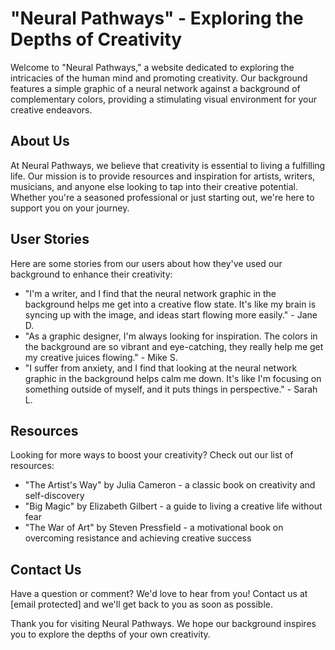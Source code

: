 <!--font:IBM Plex Sans-->

# "Neural Pathways" - Exploring the Depths of Creativity

Welcome to "Neural Pathways," a website dedicated to exploring the intricacies of the human mind and promoting creativity. Our background features a simple graphic of a neural network against a background of complementary colors, providing a stimulating visual environment for your creative endeavors.

## About Us

At Neural Pathways, we believe that creativity is essential to living a fulfilling life. Our mission is to provide resources and inspiration for artists, writers, musicians, and anyone else looking to tap into their creative potential. Whether you're a seasoned professional or just starting out, we're here to support you on your journey.

## User Stories

Here are some stories from our users about how they've used our background to enhance their creativity:

- "I'm a writer, and I find that the neural network graphic in the background helps me get into a creative flow state. It's like my brain is syncing up with the image, and ideas start flowing more easily." - Jane D.
- "As a graphic designer, I'm always looking for inspiration. The colors in the background are so vibrant and eye-catching, they really help me get my creative juices flowing." - Mike S.
- "I suffer from anxiety, and I find that looking at the neural network graphic in the background helps calm me down. It's like I'm focusing on something outside of myself, and it puts things in perspective." - Sarah L.

## Resources

Looking for more ways to boost your creativity? Check out our list of resources:

- "The Artist's Way" by Julia Cameron - a classic book on creativity and self-discovery
- "Big Magic" by Elizabeth Gilbert - a guide to living a creative life without fear
- "The War of Art" by Steven Pressfield - a motivational book on overcoming resistance and achieving creative success

## Contact Us

Have a question or comment? We'd love to hear from you! Contact us at [email protected] and we'll get back to you as soon as possible.

Thank you for visiting Neural Pathways. We hope our background inspires you to explore the depths of your own creativity.

<!--

Write me content for website with wallpaper which alt text is:

"A wallpaper with a simple graphic of a neural network, against a background of complementary colors."

The name/title of the page should not be 1:1 copy of the alt text but rather a real content of the website which is using this wallpaper.

- Use markdown format 
- Start with heading
- Heading should be short and concise
- The content should look like a real website 
- The website should not be about the wallpaper, wallpaper is just a related background
- Heading should be contain work "wallpaper" or "background"
- Include real sections like references, contact, user stories, etc. use things relevant to the page purpose.
- Feel free to use structure like headings, bullets, numbering, blockquotes, paragraphs, horizontal lines, etc.
- You can use formatting like bold or _italic_
- You can include UTF-8 emojis
- Links should be only #hash anchors (and you can refer to the document itself)
- Do not include images


---


# "Neural Pathways" - A Wallpaper for Creative Minds

Welcome to "Neural Pathways," a website dedicated to exploring the intricacies of the human mind and promoting creativity. Our wallpaper, featuring a simple graphic of a neural network against a background of complementary colors, is the perfect backdrop for your creative endeavors.

## About Us

At Neural Pathways, we believe that creativity is essential to living a fulfilling life. Our mission is to provide resources and inspiration for artists, writers, musicians, and anyone else looking to tap into their creative potential. Whether you're a seasoned professional or just starting out, we're here to support you on your journey.

## User Stories

Here are some stories from our users about how they've used our wallpaper to enhance their creativity:

- "I'm a writer, and I find that staring at the neural network graphic helps me get into a creative flow state. It's like my brain is syncing up with the image, and ideas start flowing more easily." - Jane D.
- "As a graphic designer, I'm always looking for inspiration. The colors in the background of the wallpaper are so vibrant and eye-catching, they really help me get my creative juices flowing." - Mike S.
- "I suffer from anxiety, and I find that looking at the neural network graphic helps calm me down. It's like I'm focusing on something outside of myself, and it puts things in perspective." - Sarah L.

## Resources

Looking for more ways to boost your creativity? Check out our list of resources:

- "The Artist's Way" by Julia Cameron - a classic book on creativity and self-discovery
- "Big Magic" by Elizabeth Gilbert - a guide to living a creative life without fear
- "The War of Art" by Steven Pressfield - a motivational book on overcoming resistance and achieving creative success

## Contact Us

Have a question or comment? We'd love to hear from you! Contact us at [email protected] and we'll get back to you as soon as possible.

Thank you for visiting Neural Pathways. We hope our wallpaper inspires you to explore the depths of your own creativity.


---


Heading should not include word "wallpaper". The website should not be about the wallpaper itself, wallpaper is just a related background, rewrite whole content.


---


# "Neural Pathways" - Exploring the Depths of Creativity

Welcome to "Neural Pathways," a website dedicated to exploring the intricacies of the human mind and promoting creativity. Our background features a simple graphic of a neural network against a background of complementary colors, providing a stimulating visual environment for your creative endeavors.

## About Us

At Neural Pathways, we believe that creativity is essential to living a fulfilling life. Our mission is to provide resources and inspiration for artists, writers, musicians, and anyone else looking to tap into their creative potential. Whether you're a seasoned professional or just starting out, we're here to support you on your journey.

## User Stories

Here are some stories from our users about how they've used our background to enhance their creativity:

- "I'm a writer, and I find that the neural network graphic in the background helps me get into a creative flow state. It's like my brain is syncing up with the image, and ideas start flowing more easily." - Jane D.
- "As a graphic designer, I'm always looking for inspiration. The colors in the background are so vibrant and eye-catching, they really help me get my creative juices flowing." - Mike S.
- "I suffer from anxiety, and I find that looking at the neural network graphic in the background helps calm me down. It's like I'm focusing on something outside of myself, and it puts things in perspective." - Sarah L.

## Resources

Looking for more ways to boost your creativity? Check out our list of resources:

- "The Artist's Way" by Julia Cameron - a classic book on creativity and self-discovery
- "Big Magic" by Elizabeth Gilbert - a guide to living a creative life without fear
- "The War of Art" by Steven Pressfield - a motivational book on overcoming resistance and achieving creative success

## Contact Us

Have a question or comment? We'd love to hear from you! Contact us at [email protected] and we'll get back to you as soon as possible.

Thank you for visiting Neural Pathways. We hope our background inspires you to explore the depths of your own creativity.

-->
